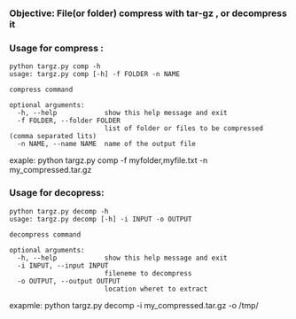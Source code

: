 ### Objective:  File(or folder) compress with tar-gz , or decompress it 

### Usage for compress : 

```
python targz.py comp -h
usage: targz.py comp [-h] -f FOLDER -n NAME

compress command

optional arguments:
  -h, --help            show this help message and exit
  -f FOLDER, --folder FOLDER
                        list of folder or files to be compressed (comma separated lits)
  -n NAME, --name NAME  name of the output file

```

exaple: python targz.py comp -f myfolder,myfile.txt -n my_compressed.tar.gz

### Usage for decopress: 

```
python targz.py decomp -h
usage: targz.py decomp [-h] -i INPUT -o OUTPUT

decompress command

optional arguments:
  -h, --help            show this help message and exit
  -i INPUT, --input INPUT
                        fileneme to decompress
  -o OUTPUT, --output OUTPUT
                        location wheret to extract

```
exapmle: python targz.py decomp -i my_compressed.tar.gz -o /tmp/
